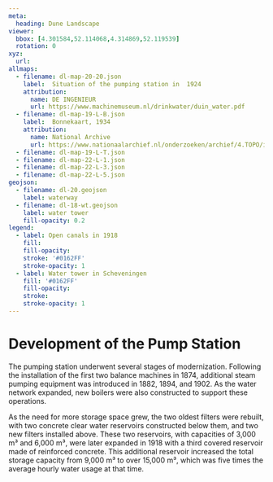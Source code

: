 ```yaml
---
meta:
  heading: Dune Landscape
viewer:
  bbox: [4.301584,52.114068,4.314869,52.119539]
  rotation: 0
xyz:
  url:
allmaps:
  - filename: dl-map-20-20.json
    label: 	Situation of the pumping station in  1924
    attribution:
      name: DE INGENIEUR
      url: https://www.machinemuseum.nl/drinkwater/duin_water.pdf
  - filename: dl-map-19-L-B.json
    label: 	Bonnekaart, 1934 
    attribution:
      name: National Archive
      url: https://www.nationaalarchief.nl/onderzoeken/archief/4.TOPO/invnr/%40A~A7~A7.1~10.8-10.776C~10.502-10.502C~10.502       
  - filename: dl-map-19-L-T.json     
  - filename: dl-map-22-L-1.json  
  - filename: dl-map-22-L-3.json
  - filename: dl-map-22-L-5.json
geojson:
  - filename: dl-20.geojson
    label: waterway
  - filename: dl-18-wt.geojson
    label: water tower
    fill-opacity: 0.2
legend:
  - label: Open canals in 1918
    fill: 
    fill-opacity: 
    stroke: '#0162FF'
    stroke-opacity: 1
  - label: Water tower in Scheveningen
    fill: '#0162FF'
    fill-opacity: 
    stroke: 
    stroke-opacity: 1
---
```


# Development of the Pump Station

The pumping station underwent several stages of modernization. Following the installation of the first two balance machines in 1874, additional steam pumping equipment was introduced in 1882, 1894, and 1902. As the water network expanded, new boilers were also constructed to support these operations.

As the need for more storage space grew, the two oldest filters were rebuilt, with two concrete clear water reservoirs constructed below them, and two new filters installed above. These two reservoirs, with capacities of 3,000 m³ and 6,000 m³, were later expanded in 1918 with a third covered reservoir made of reinforced concrete. This additional reservoir increased the total storage capacity from 9,000 m³ to over 15,000 m³, which was five times the average hourly water usage at that time.